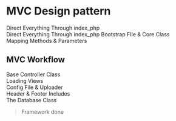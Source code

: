 # MVC Design pattern
Direct Everything Through index_php<br>
Direct Everything Through index_php
Bootstrap FIle & Core Class<br>
Mapping Methods & Parameters

## MVC Workflow
Base Controller Class<br>
Loading Views<br>
Config File & Uploader<br>
Header & Footer Includes<br>
The Database Class 
> Framework done
 
